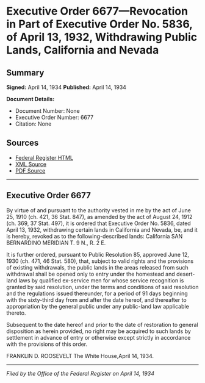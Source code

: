 # Executive Order 6677—Revocation in Part of Executive Order No. 5836, of April 13, 1932, Withdrawing Public Lands, California and Nevada

## Summary

**Signed:** April 14, 1934
**Published:** April 14, 1934

**Document Details:**
- Document Number: None
- Executive Order Number: 6677
- Citation: None

## Sources
- [Federal Register HTML](https://www.presidency.ucsb.edu/documents/executive-order-6677-revocation-part-executive-order-no-5836-april-13-1932-withdrawing)
- [XML Source](None)
- [PDF Source](None)

---

## Executive Order 6677

By virtue of and pursuant to the authority vested in me by the act of June 25, 1910 (ch. 421, 36 Stat. 847), as amended by the act of August 24, 1912 (ch. 369, 37 Stat. 497), it is ordered that Executive Order No. 5836, dated April 13, 1932, withdrawing certain lands in California and Nevada, be, and it is hereby, revoked as to the following-described lands:
California
SAN BERNARDINO MERIDIAN
T. 9 N., R. 2 E.

It is further ordered, pursuant to Public Resolution 85, approved June 12, 1930 (ch. 471, 46 Stat. 580), that, subject to valid rights and the provisions of existing withdrawals, the public lands in the areas released from such withdrawal shall be opened only to entry under the homestead and desert-land laws by qualified ex-service men for whose service recognition is granted by said resolution, under the terms and conditions of said resolution and the regulations issued thereunder, for a period of 91 days beginning with the sixty-third day from and after the date hereof, and thereafter to appropriation by the general public under any public-land law applicable thereto.

Subsequent to the date hereof and prior to the date of restoration to general disposition as herein provided, no right may be acquired to such lands by settlement in advance of entry or otherwise except strictly in accordance with the provisions of this order.

FRANKLIN D. ROOSEVELT
The White House,April 14, 1934.

---

*Filed by the Office of the Federal Register on April 14, 1934*
